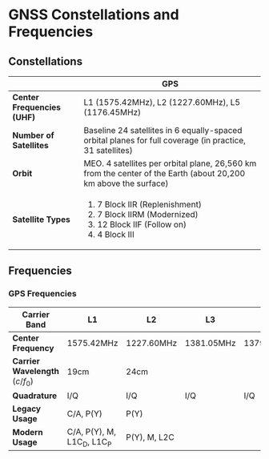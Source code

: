 # GNSS Constellations and Frequencies

## Constellations

| | GPS |
| - | - |
| **Center Frequencies (UHF)** | L1 (1575.42MHz), L2 (1227.60MHz), L5 (1176.45MHz) |
| **Number of Satellites** | Baseline 24 satellites in 6 equally-spaced orbital planes for full coverage (in practice, 31 satellites) |
| **Orbit** | MEO. 4 satellites per orbital plane, 26,560 km from the center of the Earth (about 20,200 km above the surface) |
| **Satellite Types** | <ol><li>7 Block IIR (Replenishment)</li><li>7 Block IIRM (Modernized)</li><li>12 Block IIF (Follow on)</li><li>4 Block III</li></lo> |

## Frequencies

### GPS Frequencies

| Carrier Band | L1 | L2 | L3 | L4 | L5 |
| - | - | - | - | - | - |
| **Center Frequency** | 1575.42MHz | 1227.60MHz | 1381.05MHz | 1379.91MHz | 1176.45MHz |
| **Carrier Wavelength** ($c / f_0$) | 19cm | 24cm | | | 25cm | 
| **Quadrature**| I/Q | I/Q | I/Q | I/Q | I/Q |
| **Legacy Usage**| C/A, P(Y) | P(Y) | | | |
| **Modern Usage** | C/A, P(Y), M, L1C<sub>D</sub>, L1C<sub>P</sub> | P(Y), M, L2C | | | I5-code, Q5-code |